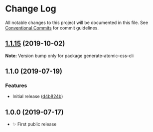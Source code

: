 # Change Log

All notable changes to this project will be documented in this file.
See [Conventional Commits](https://conventionalcommits.org) for commit guidelines.

## [1.1.15](https://gitlab.com/codsen/codsen/compare/generate-atomic-css-cli@1.1.14...generate-atomic-css-cli@1.1.15) (2019-10-02)

**Note:** Version bump only for package generate-atomic-css-cli





## 1.1.0 (2019-07-19)

### Features

- Initial release ([d4b824b](https://gitlab.com/codsen/codsen/commit/d4b824b))

## 1.0.0 (2019-07-17)

- ✨ First public release
